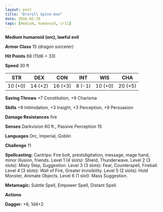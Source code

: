 ```yaml
---
layout: post
title: "Drorull Spine-Axe"
date: 2016-02-29
tags: [medium, humanoid, cr11]
---
```


**Medium humanoid (orc), lawful evil**

**Armor Class** 15 (dragon sorcerer)

**Hit Points** 88 (11d6 + 33)

**Speed** 30 ft

|   STR   |   DEX   |   CON   |   INT   |   WIS   |   CHA   |
|:-----:|:-----:|:-----:|:-----:|:-----:|:-----:|
| 10 (+0) | 14 (+2) | 16 (+3) | 8 (-1) | 10 (+0) | 20 (+5) |

**Saving Throws** +7 Constitution, +9 Charisma

**Skills**  +9 Intimidation, +3 Insight, +3 Perception, +9 Persuasion

**Damage Resistances** fire

**Senses** Darkvision 60 ft., Passive Perception 15

**Languages** Orc, Imperial, Goblin

**Challenge** 11

**Spellcasting:** Cantrips: Fire bolt, prestidigitation, message, mage hand, minor illusion, friends. Level 1 (4 slots): Shield, Thunderwave. Level 2 (3 slots): Misty Step, Suggestion. Level 3 (3 slots): Fear, Counterspell, Fireball. Level 4 (3 slots): Wall of Fire, Greater Invisibility. Level 5 (2 slots): Hold Monster, Animate Objects. Level 6 (1 slot): Mass Suggestion.

**Metamagic:** Subtle Spell, Empower Spell, Distant Spell.

**Actions** 

**Dagger:** +6, 1d4+2
